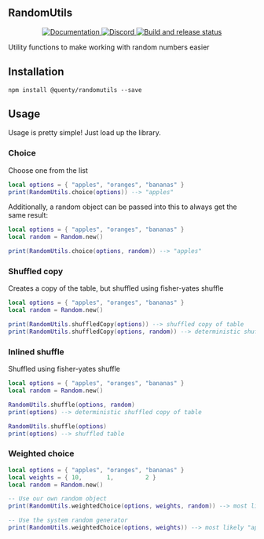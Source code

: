 ## RandomUtils
<div align="center">
  <a href="http://quenty.github.io/api/">
    <img src="https://img.shields.io/badge/docs-website-green.svg" alt="Documentation" />
  </a>
  <a href="https://discord.gg/mhtGUS8">
    <img src="https://img.shields.io/badge/discord-nevermore-blue.svg" alt="Discord" />
  </a>
  <a href="https://github.com/Quenty/NevermoreEngine/actions">
    <img src="https://github.com/Quenty/NevermoreEngine/actions/workflows/build.yml/badge.svg" alt="Build and release status" />
  </a>
</div>

Utility functions to make working with random numbers easier

## Installation
```
npm install @quenty/randomutils --save
```

## Usage
Usage is pretty simple! Just load up the library.

### Choice
Choose one from the list

```lua
local options = { "apples", "oranges", "bananas" }
print(RandomUtils.choice(options)) --> "apples"
```

Additionally, a random object can be passed into this to always get the same result:

```lua
local options = { "apples", "oranges", "bananas" }
local random = Random.new()

print(RandomUtils.choice(options, random)) --> "apples"
```

### Shuffled copy
Creates a copy of the table, but shuffled using fisher-yates shuffle

```lua
local options = { "apples", "oranges", "bananas" }
local random = Random.new()

print(RandomUtils.shuffledCopy(options)) --> shuffled copy of table
print(RandomUtils.shuffledCopy(options, random)) --> deterministic shuffled copy of table
```



### Inlined shuffle
Shuffled using fisher-yates shuffle

```lua
local options = { "apples", "oranges", "bananas" }
local random = Random.new()

RandomUtils.shuffle(options, random)
print(options) --> deterministic shuffled copy of table

RandomUtils.shuffle(options)
print(options) --> shuffled table
```

### Weighted choice
```lua
local options = { "apples", "oranges", "bananas" }
local weights = { 10,       1,         2 }
local random = Random.new()

-- Use our own random object
print(RandomUtils.weightedChoice(options, weights, random)) --> most likely "apples"

-- Use the system random generator
print(RandomUtils.weightedChoice(options, weights)) --> most likely "apples"
```
